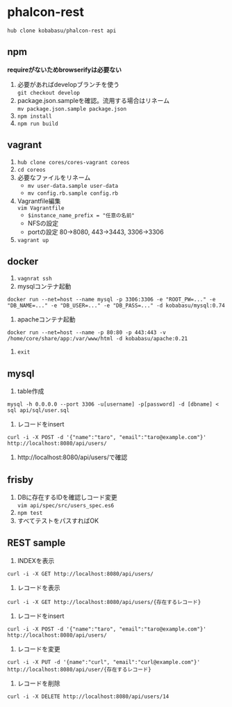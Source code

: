 # phalcon-rest

```
hub clone kobabasu/phalcon-rest api
```

## npm
**requireがないためbrowserifyは必要ない**

1. 必要があればdevelopブランチを使う  
   `git checkout develop`
1. package.json.sampleを確認。流用する場合はリネーム  
   `mv package.json.sample package.json`
1. `npm install`
1. `npm run build`

## vagrant
1. `hub clone cores/cores-vagrant coreos`
1. `cd coreos`
1. 必要なファイルをリネーム  
   * `mv user-data.sample user-data`
   * `mv config.rb.sample config.rb`
1. Vagrantfile編集  
   `vim Vagrantfile`
   * `$instance_name_prefix = "任意の名前"`
   * NFSの設定
   * portの設定 80->8080, 443->3443, 3306->3306
1. `vagrant up`

## docker
1. `vagnrat ssh`
1. mysqlコンテナ起動
```
docker run --net=host --name mysql -p 3306:3306 -e "ROOT_PW=..." -e "DB_NAME=..." -e "DB_USER=..." -e "DB_PASS=..." -d kobabasu/mysql:0.74
```
1. apacheコンテナ起動
```
docker run --net=host --name -p 80:80 -p 443:443 -v /home/core/share/app:/var/www/html -d kobabasu/apache:0.21
```
1. `exit`

## mysql
1. table作成
```
mysql -h 0.0.0.0 --port 3306 -u[username] -p[password] -d [dbname] < sql api/sql/user.sql
```
1. レコードをinsert
```
curl -i -X POST -d '{"name":"taro", "email":"taro@example.com"}' http://localhost:8080/api/users/
```
1. http://localhost:8080/api/users/で確認

## frisby
1. DBに存在するIDを確認しコード変更  
   `vim api/spec/src/users_spec.es6`
1. `npm test`
1. すべてテストをパスすればOK

## REST sample
1. INDEXを表示
```
curl -i -X GET http://localhost:8080/api/users/
```
1. レコードを表示
```
curl -i -X GET http://localhost:8080/api/users/{存在するレコード}
```
1. レコードをinsert
```
curl -i -X POST -d '{"name":"taro", "email":"taro@example.com"}' http://localhost:8080/api/users/
```
1. レコードを変更
```
curl -i -X PUT -d '{name":"curl", "email":"curl@example.com"}' http://localhost:8080/api/user/{存在するレコード}
``` 
1. レコードを削除
```
curl -i -X DELETE http://localhost:8080/api/users/14
```
